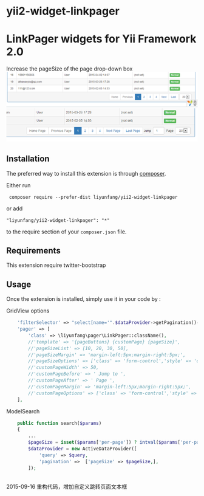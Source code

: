 # yii2-widget-linkpager
LinkPager widgets for Yii Framework 2.0
===============================
Increase the pageSize of the page drop-down box
![Effect picture 1](https://github.com/liyunfang/wr/blob/master/images/yii2-widget-linkpager-1.png "Effect picture 1")  
![Effect picture 2](https://github.com/liyunfang/wr/blob/master/images/yii2-widget-linkpager-2.png "Effect picture 2") 




Installation
------------

The preferred way to install this extension is through [composer](http://getcomposer.org/download/).

Either run

```
 composer require --prefer-dist liyunfang/yii2-widget-linkpager
```

or add

```
"liyunfang/yii2-widget-linkpager": "*"
```

to the require section of your `composer.json` file.

Requirements
------------
This extension require twitter-bootstrap

Usage
-----

Once the extension is installed, simply use it in your code by  :

GridView options
```php
    'filterSelector' => "select[name='".$dataProvider->getPagination()->pageSizeParam."'],input[name='".$dataProvider->getPagination()->pageParam."']",
    'pager' => [
        'class' => \liyunfang\pager\LinkPager::className(),
        //'template' => '{pageButtons} {customPage} {pageSize}',
        //'pageSizeList' => [10, 20, 30, 50],
        //'pageSizeMargin' => 'margin-left:5px;margin-right:5px;',
        //'pageSizeOptions' => ['class' => 'form-control','style' => 'display: inline-block;width:auto;margin-top:0px;'];
        //'customPageWidth' => 50,
        //'customPageBefore' => ' Jump to ',
        //'customPageAfter' => ' Page ',
        //'customPageMargin' => 'margin-left:5px;margin-right:5px;',
        //'customPageOptions' => ['class' => 'form-control','style' => 'display: inline-block;margin-top:0px;'];
    ],
 ```
 
ModelSearch
```php
    public function search($params)
    {
        ...
        $pageSize = isset($params['per-page']) ? intval($params['per-page']) : 10;
        $dataProvider = new ActiveDataProvider([
            'query' => $query,
            'pagination' =>  ['pageSize' => $pageSize,],
        ]);
        
 ```
2015-09-16 重构代码，增加自定义跳转页面文本框
